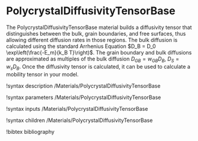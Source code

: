 # PolycrystalDiffusivityTensorBase

The PolycrystalDiffusivityTensorBase material builds a diffusivity tensor that distinguishes between
the bulk, grain boundaries, and free surfaces, thus allowing different diffusion
rates in those regions.
The bulk diffusion is calculated using the standard Arrhenius Equation
$D_B = D_0 \exp\left(\frac{-E_m}{k_B T}\right)$.
The grain boundary and bulk diffusions are approximated as multiples of the bulk
diffusion $D_{GB} = w_{GB}D_B$, $D_S = w_s D_B$.
Once the diffusivity tensor is calculated, it can be used to calculate a mobility
tensor in your model.

!syntax description /Materials/PolycrystalDiffusivityTensorBase

!syntax parameters /Materials/PolycrystalDiffusivityTensorBase

!syntax inputs /Materials/PolycrystalDiffusivityTensorBase

!syntax children /Materials/PolycrystalDiffusivityTensorBase

!bibtex bibliography
